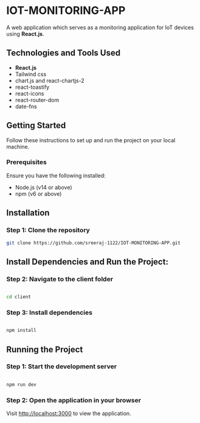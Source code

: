 # IOT-MONITORING-APP

A web application which serves as a monitoring application for IoT devices using **React.js**.


## Technologies and Tools Used
- **React.js**
- Tailwind css
- chart.js and react-chartjs-2 
- react-toastify
- react-icons
- react-router-dom
- date-fns

## Getting Started

Follow these instructions to set up and run the project on your local machine.

### Prerequisites

 Ensure you have the following installed:

- Node.js (v14 or above)
- npm (v6 or above)

## Installation

### Step 1: Clone the repository

```bash
git clone https://github.com/sreeraj-1122/IOT-MONITORING-APP.git
```

## Install Dependencies and Run the Project:

### Step 2: Navigate to the client folder

```bash

cd client
```
### Step 3: Install dependencies
```bash

npm install
```
## Running the Project

### Step 1: Start the development server

```bash

npm run dev
```
### Step 2: Open the application in your browser

 Visit [http://localhost:3000](http://localhost:3000) to view the application.



